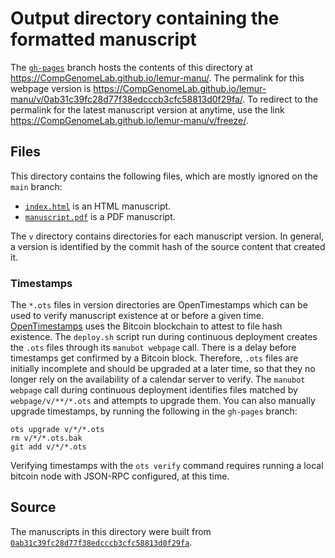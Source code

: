 # Output directory containing the formatted manuscript

The [`gh-pages`](https://github.com/CompGenomeLab/lemur-manu/tree/gh-pages) branch hosts the contents of this directory at <https://CompGenomeLab.github.io/lemur-manu/>.
The permalink for this webpage version is <https://CompGenomeLab.github.io/lemur-manu/v/0ab31c39fc28d77f38edcccb3cfc58813d0f29fa/>.
To redirect to the permalink for the latest manuscript version at anytime, use the link <https://CompGenomeLab.github.io/lemur-manu/v/freeze/>.

## Files

This directory contains the following files, which are mostly ignored on the `main` branch:

+ [`index.html`](index.html) is an HTML manuscript.
+ [`manuscript.pdf`](manuscript.pdf) is a PDF manuscript.

The `v` directory contains directories for each manuscript version.
In general, a version is identified by the commit hash of the source content that created it.

### Timestamps

The `*.ots` files in version directories are OpenTimestamps which can be used to verify manuscript existence at or before a given time.
[OpenTimestamps](https://opentimestamps.org/) uses the Bitcoin blockchain to attest to file hash existence.
The `deploy.sh` script run during continuous deployment creates the `.ots` files through its `manubot webpage` call.
There is a delay before timestamps get confirmed by a Bitcoin block.
Therefore, `.ots` files are initially incomplete and should be upgraded at a later time, so that they no longer rely on the availability of a calendar server to verify.
The `manubot webpage` call during continuous deployment identifies files matched by `webpage/v/**/*.ots` and attempts to upgrade them.
You can also manually upgrade timestamps, by running the following in the `gh-pages` branch:

```shell
ots upgrade v/*/*.ots
rm v/*/*.ots.bak
git add v/*/*.ots
```

Verifying timestamps with the `ots verify` command requires running a local bitcoin node with JSON-RPC configured, at this time.

## Source

The manuscripts in this directory were built from
[`0ab31c39fc28d77f38edcccb3cfc58813d0f29fa`](https://github.com/CompGenomeLab/lemur-manu/commit/0ab31c39fc28d77f38edcccb3cfc58813d0f29fa).

